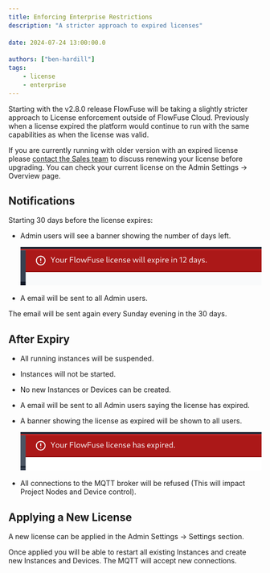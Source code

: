 ```yaml
---
title: Enforcing Enterprise Restrictions
description: "A stricter approach to expired licenses"

date: 2024-07-24 13:00:00.0

authors: ["ben-hardill"]
tags:
    - license
    - enterprise
---
```


Starting with the v2.8.0 release FlowFuse will be taking a slightly stricter 
approach to License enforcement outside of FlowFuse Cloud. Previously
when a license expired the platform would continue to run with the same
capabilities as when the license was valid.

If you are currently running with older version with an expired license
please [contact the Sales team](/contact-us/) to discuss renewing your
license before upgrading. You can check your current license on the 
Admin Settings -> Overview page.

## Notifications

Starting 30 days before the license expires:

- Admin users will see a banner showing the number of days left.

   ![expiring banner](images/expiring-banner.png)
- A email will be sent to all Admin users.

The email will be sent again every Sunday evening in the 30 days.

## After Expiry

- All running instances will be suspended.
- Instances will not be started.
- No new Instances or Devices can be created.
- A email will be sent to all Admin users saying the license has expired.
- A banner showing the license as expired will be shown to all users.

   ![expired banner](images/expired-banner.png)
- All connections to the MQTT broker will be refused (This will impact 
Project Nodes and Device control).

## Applying a New License

A new license can be applied in the Admin Settings -> Settings section.

Once applied you will be able to restart all existing Instances and 
create new Instances and Devices. The MQTT will accept new connections.